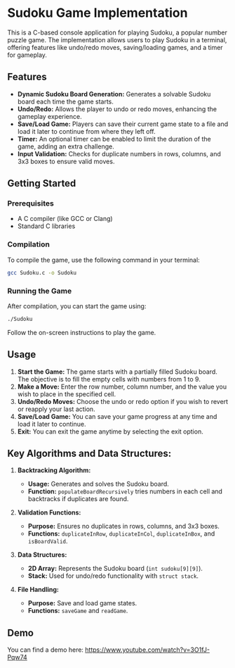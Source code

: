 # Sudoku Game Implementation

This is a C-based console application for playing Sudoku, a popular number puzzle game. The implementation allows users to play Sudoku in a terminal, offering features like undo/redo moves, saving/loading games, and a timer for gameplay.

## Features

- **Dynamic Sudoku Board Generation:** Generates a solvable Sudoku board each time the game starts.
- **Undo/Redo:** Allows the player to undo or redo moves, enhancing the gameplay experience.
- **Save/Load Game:** Players can save their current game state to a file and load it later to continue from where they left off.
- **Timer:** An optional timer can be enabled to limit the duration of the game, adding an extra challenge.
- **Input Validation:** Checks for duplicate numbers in rows, columns, and 3x3 boxes to ensure valid moves.

## Getting Started

### Prerequisites

- A C compiler (like GCC or Clang)
- Standard C libraries

### Compilation

To compile the game, use the following command in your terminal:

```bash
gcc Sudoku.c -o Sudoku
```


### Running the Game

After compilation, you can start the game using:

```bash
./Sudoku
```

Follow the on-screen instructions to play the game.

## Usage

1. **Start the Game:** The game starts with a partially filled Sudoku board. The objective is to fill the empty cells with numbers from 1 to 9.
2. **Make a Move:** Enter the row number, column number, and the value you wish to place in the specified cell.
3. **Undo/Redo Moves:** Choose the undo or redo option if you wish to revert or reapply your last action.
4. **Save/Load Game:** You can save your game progress at any time and load it later to continue.
5. **Exit:** You can exit the game anytime by selecting the exit option.

## Key Algorithms and Data Structures:

1. **Backtracking Algorithm:**
    - **Usage:** Generates and solves the Sudoku board.
    - **Function:** `populateBoardRecursively` tries numbers in each cell and backtracks if duplicates are found.

2. **Validation Functions:**
    - **Purpose:** Ensures no duplicates in rows, columns, and 3x3 boxes.
    - **Functions:** `duplicateInRow`, `duplicateInCol`, `duplicateInBox`, and `isBoardValid`.

3. **Data Structures:**
    - **2D Array:** Represents the Sudoku board (`int sudoku[9][9]`).
    - **Stack:** Used for undo/redo functionality with `struct stack`.

4. **File Handling:**
    - **Purpose:** Save and load game states.
    - **Functions:** `saveGame` and `readGame`.


## Demo
You can find a demo here: https://www.youtube.com/watch?v=3O1fJ-Pqw74
